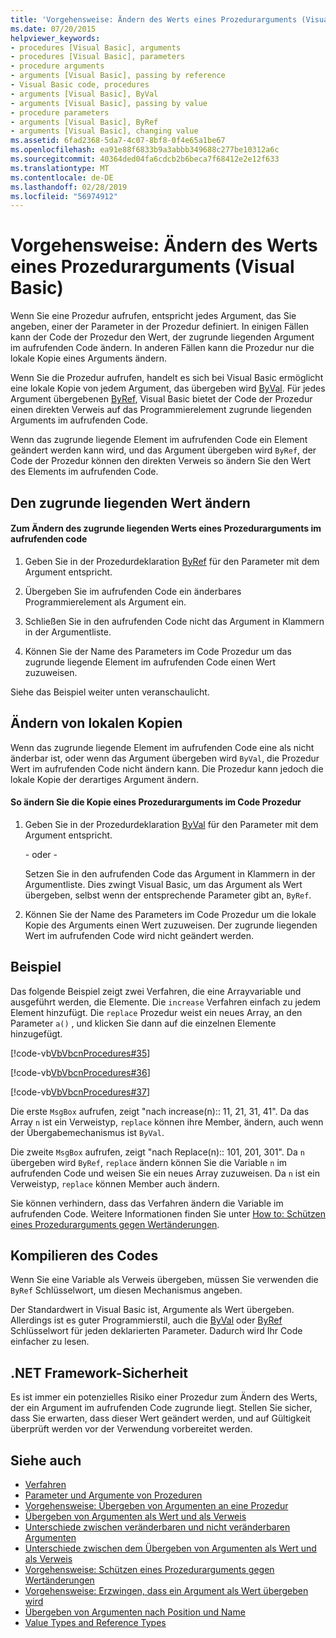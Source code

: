 ```yaml
---
title: 'Vorgehensweise: Ändern des Werts eines Prozedurarguments (Visual Basic)'
ms.date: 07/20/2015
helpviewer_keywords:
- procedures [Visual Basic], arguments
- procedures [Visual Basic], parameters
- procedure arguments
- arguments [Visual Basic], passing by reference
- Visual Basic code, procedures
- arguments [Visual Basic], ByVal
- arguments [Visual Basic], passing by value
- procedure parameters
- arguments [Visual Basic], ByRef
- arguments [Visual Basic], changing value
ms.assetid: 6fad2368-5da7-4c07-8bf8-0f4e65a1be67
ms.openlocfilehash: ea91e88f6833b9a3abbb349688c277be10312a6c
ms.sourcegitcommit: 40364ded04fa6cdcb2b6beca7f68412e2e12f633
ms.translationtype: MT
ms.contentlocale: de-DE
ms.lasthandoff: 02/28/2019
ms.locfileid: "56974912"
---
```

# <a name="how-to-change-the-value-of-a-procedure-argument-visual-basic"></a>Vorgehensweise: Ändern des Werts eines Prozedurarguments (Visual Basic)
Wenn Sie eine Prozedur aufrufen, entspricht jedes Argument, das Sie angeben, einer der Parameter in der Prozedur definiert. In einigen Fällen kann der Code der Prozedur den Wert, der zugrunde liegenden Argument im aufrufenden Code ändern. In anderen Fällen kann die Prozedur nur die lokale Kopie eines Arguments ändern.  
  
 Wenn Sie die Prozedur aufrufen, handelt es sich bei Visual Basic ermöglicht eine lokale Kopie von jedem Argument, das übergeben wird [ByVal](../../../../visual-basic/language-reference/modifiers/byval.md). Für jedes Argument übergebenen [ByRef](../../../../visual-basic/language-reference/modifiers/byref.md), Visual Basic bietet der Code der Prozedur einen direkten Verweis auf das Programmierelement zugrunde liegenden Arguments im aufrufenden Code.  
  
 Wenn das zugrunde liegende Element im aufrufenden Code ein Element geändert werden kann wird, und das Argument übergeben wird `ByRef`, der Code der Prozedur können den direkten Verweis so ändern Sie den Wert des Elements im aufrufenden Code.  
  
## <a name="changing-the-underlying-value"></a>Den zugrunde liegenden Wert ändern  
  
#### <a name="to-change-the-underlying-value-of-a-procedure-argument-in-the-calling-code"></a>Zum Ändern des zugrunde liegenden Werts eines Prozedurarguments im aufrufenden code  
  
1.  Geben Sie in der Prozedurdeklaration [ByRef](../../../../visual-basic/language-reference/modifiers/byref.md) für den Parameter mit dem Argument entspricht.  
  
2.  Übergeben Sie im aufrufenden Code ein änderbares Programmierelement als Argument ein.  
  
3.  Schließen Sie in den aufrufenden Code nicht das Argument in Klammern in der Argumentliste.  
  
4.  Können Sie der Name des Parameters im Code Prozedur um das zugrunde liegende Element im aufrufenden Code einen Wert zuzuweisen.  
  
 Siehe das Beispiel weiter unten veranschaulicht.  
  
## <a name="changing-local-copies"></a>Ändern von lokalen Kopien  
 Wenn das zugrunde liegende Element im aufrufenden Code eine als nicht änderbar ist, oder wenn das Argument übergeben wird `ByVal`, die Prozedur Wert im aufrufenden Code nicht ändern kann. Die Prozedur kann jedoch die lokale Kopie der derartiges Argument ändern.  
  
#### <a name="to-change-the-copy-of-a-procedure-argument-in-the-procedure-code"></a>So ändern Sie die Kopie eines Prozedurarguments im Code Prozedur  
  
1.  Geben Sie in der Prozedurdeklaration [ByVal](../../../../visual-basic/language-reference/modifiers/byval.md) für den Parameter mit dem Argument entspricht.  
  
     - oder -   
  
     Setzen Sie in den aufrufenden Code das Argument in Klammern in der Argumentliste. Dies zwingt Visual Basic, um das Argument als Wert übergeben, selbst wenn der entsprechende Parameter gibt an, `ByRef`.  
  
2.  Können Sie der Name des Parameters im Code Prozedur um die lokale Kopie des Arguments einen Wert zuzuweisen. Der zugrunde liegenden Wert im aufrufenden Code wird nicht geändert werden.  
  
## <a name="example"></a>Beispiel  
 Das folgende Beispiel zeigt zwei Verfahren, die eine Arrayvariable und ausgeführt werden, die Elemente. Die `increase` Verfahren einfach zu jedem Element hinzufügt. Die `replace` Prozedur weist ein neues Array, an den Parameter `a()` , und klicken Sie dann auf die einzelnen Elemente hinzugefügt.  
  
 [!code-vb[VbVbcnProcedures#35](~/samples/snippets/visualbasic/VS_Snippets_VBCSharp/VbVbcnProcedures/VB/Class1.vb#35)]  
  
 [!code-vb[VbVbcnProcedures#36](~/samples/snippets/visualbasic/VS_Snippets_VBCSharp/VbVbcnProcedures/VB/Class1.vb#36)]  
  
 [!code-vb[VbVbcnProcedures#37](~/samples/snippets/visualbasic/VS_Snippets_VBCSharp/VbVbcnProcedures/VB/Class1.vb#37)]  
  
 Die erste `MsgBox` aufrufen, zeigt "nach increase(n):: 11, 21, 31, 41". Da das Array `n` ist ein Verweistyp, `replace` können ihre Member, ändern, auch wenn der Übergabemechanismus ist `ByVal`.  
  
 Die zweite `MsgBox` aufrufen, zeigt "nach Replace(n):: 101, 201, 301". Da `n` übergeben wird `ByRef`, `replace` ändern können Sie die Variable `n` im aufrufenden Code und weisen Sie ein neues Array zuzuweisen. Da `n` ist ein Verweistyp, `replace` können Member auch ändern.  
  
 Sie können verhindern, dass das Verfahren ändern die Variable im aufrufenden Code. Weitere Informationen finden Sie unter [How to: Schützen eines Prozedurarguments gegen Wertänderungen](./how-to-protect-a-procedure-argument-against-value-changes.md).  
  
## <a name="compiling-the-code"></a>Kompilieren des Codes  
 Wenn Sie eine Variable als Verweis übergeben, müssen Sie verwenden die `ByRef` Schlüsselwort, um diesen Mechanismus angeben.  
  
 Der Standardwert in Visual Basic ist, Argumente als Wert übergeben. Allerdings ist es guter Programmierstil, auch die [ByVal](../../../../visual-basic/language-reference/modifiers/byval.md) oder [ByRef](../../../../visual-basic/language-reference/modifiers/byref.md) Schlüsselwort für jeden deklarierten Parameter. Dadurch wird Ihr Code einfacher zu lesen.  
  
## <a name="net-framework-security"></a>.NET Framework-Sicherheit  
 Es ist immer ein potenzielles Risiko einer Prozedur zum Ändern des Werts, der ein Argument im aufrufenden Code zugrunde liegt. Stellen Sie sicher, dass Sie erwarten, dass dieser Wert geändert werden, und auf Gültigkeit überprüft werden vor der Verwendung vorbereitet werden.  
  
## <a name="see-also"></a>Siehe auch
- [Verfahren](./index.md)
- [Parameter und Argumente von Prozeduren](./procedure-parameters-and-arguments.md)
- [Vorgehensweise: Übergeben von Argumenten an eine Prozedur](./how-to-pass-arguments-to-a-procedure.md)
- [Übergeben von Argumenten als Wert und als Verweis](./passing-arguments-by-value-and-by-reference.md)
- [Unterschiede zwischen veränderbaren und nicht veränderbaren Argumenten](./differences-between-modifiable-and-nonmodifiable-arguments.md)
- [Unterschiede zwischen dem Übergeben von Argumenten als Wert und als Verweis](./differences-between-passing-an-argument-by-value-and-by-reference.md)
- [Vorgehensweise: Schützen eines Prozedurarguments gegen Wertänderungen](./how-to-protect-a-procedure-argument-against-value-changes.md)
- [Vorgehensweise: Erzwingen, dass ein Argument als Wert übergeben wird](./how-to-force-an-argument-to-be-passed-by-value.md)
- [Übergeben von Argumenten nach Position und Name](./passing-arguments-by-position-and-by-name.md)
- [Value Types and Reference Types](../../../../visual-basic/programming-guide/language-features/data-types/value-types-and-reference-types.md)
